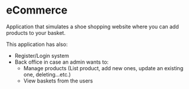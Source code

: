 # eCommerce

Application that simulates a shoe shopping website where you can add products to your basket.

This application has also:
  - Register/Login system
  - Back office in case an admin wants to:
    - Manage products (List product, add new ones, update an existing one, deleting...etc.)
    - View baskets from the users
